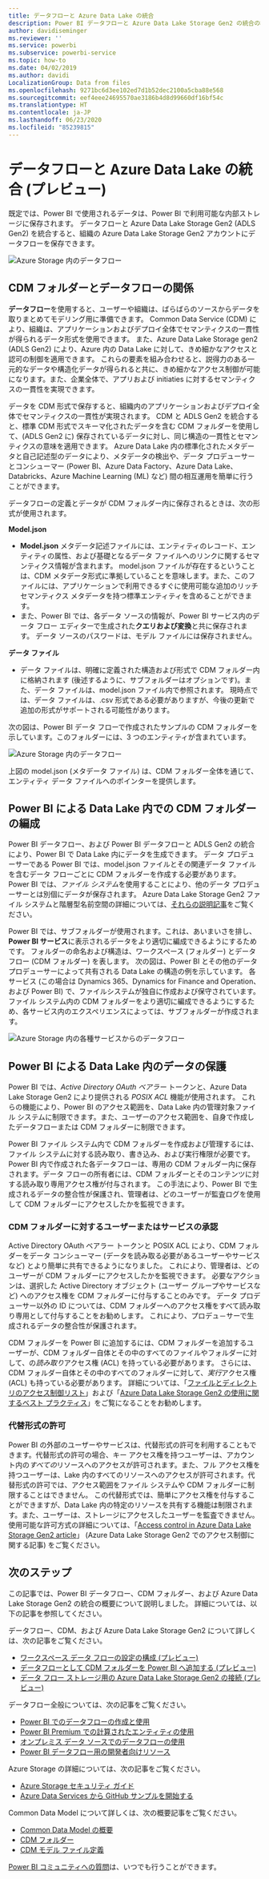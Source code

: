 ```yaml
---
title: データフローと Azure Data Lake の統合
description: Power BI データフローと Azure Data Lake Storage Gen2 の統合の概要
author: davidiseminger
ms.reviewer: ''
ms.service: powerbi
ms.subservice: powerbi-service
ms.topic: how-to
ms.date: 04/02/2019
ms.author: davidi
LocalizationGroup: Data from files
ms.openlocfilehash: 9271bc6d3ee102ed7d1b52dec2100a5cba88e568
ms.sourcegitcommit: eef4eee24695570ae3186b4d8d99660df16bf54c
ms.translationtype: HT
ms.contentlocale: ja-JP
ms.lasthandoff: 06/23/2020
ms.locfileid: "85239815"
---
```

# <a name="dataflows-and-azure-data-lake-integration-preview"></a>データフローと Azure Data Lake の統合 (プレビュー)

既定では、Power BI で使用されるデータは、Power BI で利用可能な内部ストレージに保存されます。 データフローと Azure Data Lake Storage Gen2 (ADLS Gen2) を統合すると、組織の Azure Data Lake Storage Gen2 アカウントにデータフローを保存できます。 

![Azure Storage 内のデータフロー](media/service-dataflows-azure-data-lake-integration/dataflows-azure-integration_01.jpg)

## <a name="how-cdm-folders-relate-to-dataflows"></a>CDM フォルダーとデータフローの関係

**データフロー**を使用すると、ユーザーや組織は、ばらばらのソースからデータを取りまとめてモデリング用に準備できます。 Common Data Service (CDM) により、組織は、アプリケーションおよびデプロイ全体でセマンティクスの一貫性が得られるデータ形式を使用できます。 また、Azure Data Lake Storage gen2 (ADLS Gen2) により、Azure 内の Data Lake に対して、きめ細かなアクセスと認可の制御を適用できます。 これらの要素を組み合わせると、説得力のある一元的なデータや構造化データが得られると共に、きめ細かなアクセス制御が可能になります。また、企業全体で、アプリおよび initiaties に対するセマンティクスの一貫性を実現できます。

データを CDM 形式で保存すると、組織内のアプリケーションおよびデプロイ全体でセマンティクスの一貫性が実現されます。 CDM と ADLS Gen2 を統合すると、標準 CDM 形式でスキーマ化されたデータを含む CDM フォルダーを使用して、(ADLS Gen2 に) 保存されているデータに対し、同じ構造の一貫性とセマンティクスの意味を適用できます。 Azure Data Lake 内の標準化されたメタデータと自己記述型のデータにより、メタデータの検出や、データ プロデューサーとコンシューマー (Power BI、Azure Data Factory、Azure Data Lake、Databricks、Azure Machine Learning (ML) など) 間の相互運用を簡単に行うことができます。 

データフローの定義とデータが CDM フォルダー内に保存されるときは、次の形式が使用されます。

**Model.json**
* **Model.json** メタデータ記述ファイルには、エンティティのレコード、エンティティの属性、および基礎となるデータ ファイルへのリンクに関するセマンティクス情報が含まれます。 model.json ファイルが存在するということは、CDM メタデータ形式に準拠していることを意味します。また、このファイルには、アプリケーションで利用できるすぐに使用可能な追加のリッチ セマンティクス メタデータを持つ標準エンティティを含めることができます。
* また、Power BI では、各データ ソースの情報が、Power BI サービス内のデータ フロー エディターで生成された**クエリおよび変換**と共に保存されます。 データ ソースのパスワードは、モデル ファイルには保存されません。

**データ ファイル**
* データ ファイルは、明確に定義された構造および形式で CDM フォルダー内に格納されます (後述するように、サブフォルダーはオプションです)。また、データ ファイルは、model.json ファイル内で参照されます。 現時点では、データ ファイルは、.csv 形式である必要がありますが、今後の更新で追加の形式がサポートされる可能性があります。 

次の図は、Power BI データ フローで作成されたサンプルの CDM フォルダーを示しています。このフォルダーには、3 つのエンティティが含まれています。

![Azure Storage 内のデータフロー](media/service-dataflows-azure-data-lake-integration/dataflows-azure-integration_01.jpg)

上図の model.json (メタデータ ファイル) は、CDM フォルダー全体を通じて、エンティティ データ ファイルへのポインターを提供します。

## <a name="power-bi-organizes-cdm-folders-in-the-data-lake"></a>Power BI による Data Lake 内での CDM フォルダーの編成

Power BI データフロー、および Power BI データフローと ADLS Gen2 の統合により、Power BI で Data Lake 内にデータを生成できます。 データ プロデューサーである Power BI では、model.json ファイルとその関連データ ファイルを含むデータ フローごとに CDM フォルダーを作成する必要があります。 Power BI では、*ファイル システム*を使用することにより、他のデータ プロデューサーとは別個にデータが保存されます。 Azure Data Lake Storage Gen2 ファイル システムと階層型名前空間の詳細については、[それらの説明記事](https://docs.microsoft.com/azure/storage/data-lake-storage/namespace)をご覧ください。

Power BI では、サブフォルダーが使用されます。これは、あいまいさを排し、**Power BI サービス**に表示されるデータをより適切に編成できるようにするためです。 フォルダーの命名および構造は、ワークスペース (フォルダー) とデータフロー (CDM フォルダー) を表します。 次の図は、Power BI とその他のデータ プロデューサーによって共有される Data Lake の構造の例を示しています。 各サービス (この場合は Dynamics 365、Dynamics for Finance and Operation、および Power BI) で、ファイルシステムが独自に作成および保守されています。 ファイル システム内の CDM フォルダーをより適切に編成できるようにするため、各サービス内のエクスペリエンスによっては、サブフォルダーが作成されます。 

![Azure Storage 内の各種サービスからのデータフロー](media/service-dataflows-azure-data-lake-integration/dataflows-azure-integration_02.jpg)

## <a name="power-bi-protects-data-in-the-data-lake"></a>Power BI による Data Lake 内のデータの保護

Power BI では、*Active Directory OAuth ベアラー* トークンと、Azure Data Lake Storage Gen2 により提供される *POSIX ACL* 機能が使用されます。 これらの機能により、Power BI のアクセス範囲を、Data Lake 内の管理対象ファイル システムに制限できます。また、ユーザーのアクセス範囲を、自身で作成したデータフローまたは CDM フォルダーに制限できます。 

Power BI ファイル システム内で CDM フォルダーを作成および管理するには、ファイル システムに対する読み取り、書き込み、および実行権限が必要です。 Power BI 内で作成された各データフローは、専用の CDM フォルダー内に保存されます。データ フローの所有者には、CDM フォルダーとそのコンテンツに対する読み取り専用アクセス権が付与されます。 この手法により、Power BI で生成されるデータの整合性が保護され、管理者は、どのユーザーが監査ログを使用して CDM フォルダーにアクセスしたかを監視できます。 

### <a name="authorizing-users-or-services-for-cdm-folders"></a>CDM フォルダーに対するユーザーまたはサービスの承認

Active Directory OAuth ベアラー トークンと POSIX ACL により、CDM フォルダーをデータ コンシューマー (データを読み取る必要があるユーザーやサービスなど) とより簡単に共有できるようになりました。 これにより、管理者は、どのユーザーが CDM フォルダーにアクセスしたかを監視できます。 必要なアクションは、選択した Active Directory オブジェクト (ユーザー グループやサービスなど) へのアクセス権を CDM フォルダーに付与することのみです。 データ プロデューサー以外の ID については、CDM フォルダーへのアクセス権をすべて読み取り専用として付与することをお勧めします。 これにより、プロデュ－サーで生成されるデータの整合性が保護されます。

CDM フォルダーを Power BI に追加するには、CDM フォルダーを追加するユーザーが、CDM フォルダー自体とその中のすべてのファイルやフォルダーに対して、の*読み取り*アクセス権 (ACL) を持っている必要があります。 さらには、CDM フォルダー自体とその中のすべてのフォルダーに対して、*実行*アクセス権 (ACL) も持っている必要があります。 詳細については、「[ファイルとディレクトリのアクセス制御リスト](https://docs.microsoft.com/azure/storage/blobs/data-lake-storage-access-control#access-control-lists-on-files-and-directories)」および「[Azure Data Lake Storage Gen2 の使用に関するベスト プラクティス](https://docs.microsoft.com/azure/storage/blobs/data-lake-storage-best-practices)」をご覧になることをお勧めします。


### <a name="alternative-forms-of-authorization"></a>代替形式の許可

Power BI の外部のユーザーやサービスは、代替形式の許可を利用することもできます。代替形式の許可の場合、キー アクセス権を持つユーザーは、アカウント内の*すべての*リソースへのアクセスが許可されます。また、フル アクセス権を持つユーザーは、Lake 内のすべてのリソースへのアクセスが許可されます。代替形式の許可では、アクセス範囲をファイル システムや CDM フォルダーに制限することはできません。 この代替形式では、簡単にアクセス権を付与することができますが、Data Lake 内の特定のリソースを共有する機能は制限されます。また、ユーザーは、ストレージにアクセスしたユーザーを監査できません。 使用可能な許可方式の詳細については、「[Access control in Azure Data Lake Storage Gen2 article](https://docs.microsoft.com/azure/storage/blobs/data-lake-storage-access-control
)」 (Azure Data Lake Storage Gen2 でのアクセス制御に関する記事) をご覧ください。


## <a name="next-steps"></a>次のステップ

この記事では、Power BI データフロー、CDM フォルダー、および Azure Data Lake Storage Gen2 の統合の概要について説明しました。 詳細については、以下の記事を参照してください。

データフロー、CDM、および Azure Data Lake Storage Gen2 について詳しくは、次の記事をご覧ください。

* [ワークスペース データ フローの設定の構成 (プレビュー)](service-dataflows-configure-workspace-storage-settings.md)
* [データフローとして CDM フォルダーを Power BI へ追加する (プレビュー)](service-dataflows-add-cdm-folder.md)
* [データ フロー ストレージ用の Azure Data Lake Storage Gen2 の接続 (プレビュー)](service-dataflows-connect-azure-data-lake-storage-gen2.md)

データフロー全般については、次の記事をご覧ください。

* [Power BI でのデータフローの作成と使用](service-dataflows-create-use.md)
* [Power BI Premium での計算されたエンティティの使用](service-dataflows-computed-entities-premium.md)
* [オンプレミス データ ソースでのデータフローの使用](service-dataflows-on-premises-gateways.md)
* [Power BI データフロー用の開発者向けリソース](service-dataflows-developer-resources.md)

Azure Storage の詳細については、次の記事をご覧ください。
* [Azure Storage セキュリティ ガイド](https://docs.microsoft.com/azure/storage/common/storage-security-guide)
* [Azure Data Services から GitHub サンプルを開始する](https://aka.ms/cdmadstutorial)

Common Data Model について詳しくは、次の概要記事をご覧ください。
* [Common Data Model の概要](https://docs.microsoft.com/powerapps/common-data-model/overview)
* [CDM フォルダー](https://go.microsoft.com/fwlink/?linkid=2045304)
* [CDM モデル ファイル定義](https://go.microsoft.com/fwlink/?linkid=2045521)

[Power BI コミュニティへの質問](https://community.powerbi.com/)は、いつでも行うことができます。
